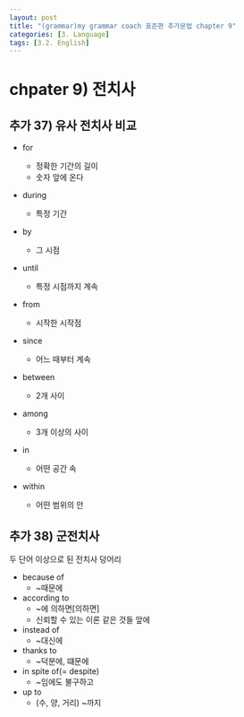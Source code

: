 ```yaml
---
layout: post
title: "(grammar)my grammar coach 표준편 추가문법 chapter 9"
categories: [3. Language]
tags: [3.2. English]
---
```


# chpater 9) 전치사

## 추가 37) 유사 전치사 비교

* for
    * 정확한 기간의 길이
    * 숫자 앞에 온다
* during
    * 특정 기간

* by
    * 그 시점
* until
    * 특정 시점까지 계속

* from
    * 시작한 시작점
* since
    * 어느 때부터 계속

* between
    * 2개 사이
* among
    * 3개 이상의 사이

* in
    * 어떤 공간 속
* within
    * 어떤 범위의 안

## 추가 38) 군전치사

두 단어 이상으로 된 전치사 덩어리

* because of
    * ~때문에
* according to
    * ~에 의하면[의하면] 
    * 신뢰할 수 있는 이론 같은 것들 앞에
* instead of 
    * ~대신에
* thanks to
    * ~덕분에, 떄문에
* in spite of(= despite)
    * ~임에도 불구하고
* up to
    * (수, 양, 거리) ~까지